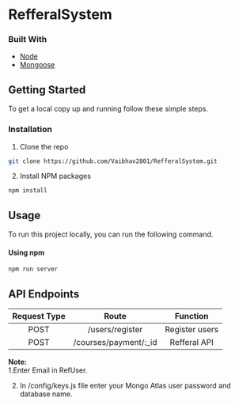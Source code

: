 # RefferalSystem

### Built With

* [Node](https://nodejs.org/en/)
* [Mongoose](https://www.npmjs.com/package/mongoose)



<!-- GETTING STARTED -->
## Getting Started

To get a local copy up and running follow these simple steps.

### Installation
 
1. Clone the repo
```sh
git clone https://github.com/Vaibhav2801/RefferalSystem.git
```
2. Install NPM packages
```sh
npm install
```
<!-- USAGE EXAMPLES -->
## Usage

To run this project locally, you can run the following command. 


#### Using npm
```sh
npm run server
```

## API Endpoints

|Request Type| Route | Function |
|:-----------:|:------:|:---------:|
| POST | /users/register | Register  users |
| POST | /courses/payment/:_id | Refferal API|


**Note:**  
1.Enter Email in RefUser.

2. In /config/keys.js file enter your Mongo Atlas user password and database name.

